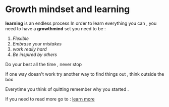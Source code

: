 # Growth mindset and learning 
**learning** is an endless process 
In order to learn everything you can , you need to have a **growthmind** set 
you need to be :



1. *Flexible*
2. *Embrase your mistakes* 
3. *work really hard*
4. *Be inspired by others*



Do your best all the time , never stop


If one way doesn't work try another way to find things out , think outside the box


Everytime you think of quitting remember why you started .


If you need to read more go to :
[learn more](https://www.atlassian.com/blog/inside-atlassian/growth-mindset)
